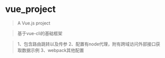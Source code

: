 # vue_project

> A Vue.js project

> 基于vue-cli的基础框架

> 1、包含路由跳转以及传参
> 2、配置有node代理，附有跨域访问外部接口获取数据示例
> 3、webpack其他配置

